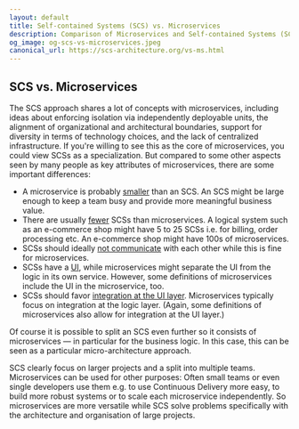 ```yaml
---
layout: default
title: Self-contained Systems (SCS) vs. Microservices
description: Comparison of Microservices and Self-contained Systems (SCS)
og_image: og-scs-vs-microservices.jpeg
canonical_url: https://scs-architecture.org/vs-ms.html
---
```


SCS vs. Microservices
---

The SCS approach shares a lot of concepts with microservices, including ideas about
enforcing isolation via independently deployable units, the alignment
of organizational and architectural boundaries, support for diversity
in terms of technology choices, and the lack of centralized infrastructure. If
you're willing to see this as the core of microservices, you could view SCSs as
a specialization. But compared to some other aspects seen by many people
as key attributes of microservices, there are some important differences:

<ul>
<li id="smaller">A microservice is probably <a href="#smaller">smaller</a> than an SCS. An SCS might be
  large enough to keep a team busy and provide more meaningful
  business value.</li>

<li id="fewer">There are usually <a href="#fewer">fewer</a> SCSs than
  microservices. A logical system such as an e-commerce shop might have 5 to 25 SCSs
  i.e. for billing, order processing etc. An e-commerce shop might
  have 100s of microservices.</li>

<li id="no-communication">SCSs should ideally <a href="#no-communication">not communicate</a> with each other while this is
fine for microservices.</li>

<li id="ui">SCSs have a <a href="#ui">UI</a>, while microservices might separate the UI from the
  logic in its own service. However, some definitions of microservices
  include the UI in the microservice, too.</li>

<li id="ui-integration"> SCSs should favor <a href="#ui-integration">integration at the UI layer</a>.
  Microservices typically focus on integration at the logic layer.
  (Again, some definitions of microservices also allow for integration at the UI layer.)</li>
</ul>

Of course it is possible to split an SCS even further so it consists
of microservices — in particular for the business logic. In this case, this
can be seen as a particular micro-architecture approach.

SCS clearly focus on larger projects and a split into multiple
teams. Microservices can be used for other purposes: Often small teams
or even single developers use them e.g. to use Continuous Delivery
more easy, to build more robust systems or to scale each microservice
independently. So microservices are more versatile while SCS solve
problems specifically with the architecture and organisation of large
projects.

